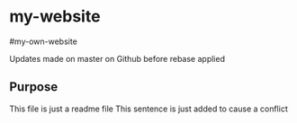 # my-website
#my-own-website

Updates made on master on Github before rebase applied


## Purpose

This file is just a readme file
This sentence is just added to cause a conflict
